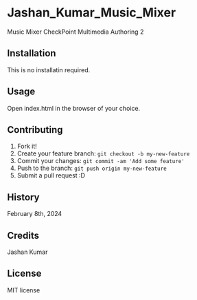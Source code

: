 # Jashan_Kumar_Music_Mixer
Music Mixer CheckPoint Multimedia Authoring 2

## Installation
This is no installatin required.

## Usage
Open index.html in the browser of your choice.

## Contributing
1. Fork it!
2. Create your feature branch: `git checkout -b my-new-feature`
3. Commit your changes: `git commit -am 'Add some feature'`
4. Push to the branch: `git push origin my-new-feature`
5. Submit a pull request :D

## History
February 8th, 2024

## Credits
Jashan Kumar

## License
MIT license